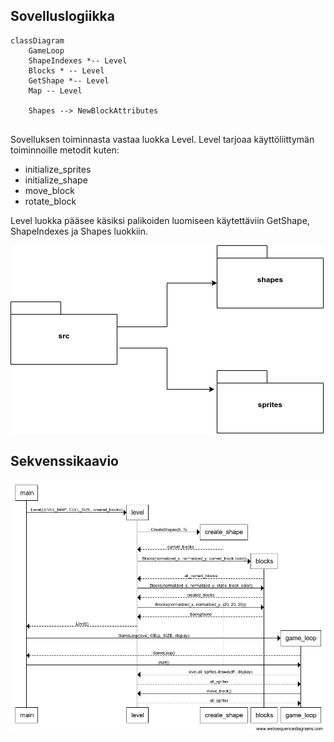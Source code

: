 ## Sovelluslogiikka

```mermaid
classDiagram
	GameLoop
	ShapeIndexes *-- Level 
	Blocks * -- Level
	GetShape *-- Level
	Map -- Level
	
	Shapes --> NewBlockAttributes


```

Sovelluksen toiminnasta vastaa luokka Level. Level tarjoaa käyttöliittymän toiminnoille metodit kuten:

- initialize_sprites
- initialize_shape
- move_block
- rotate_block

Level luokka pääsee käsiksi palikoiden luomiseen käytettäviin GetShape, ShapeIndexes ja Shapes luokkiin.

![Pakkauskaavio](pakkauskaavio.png)


## Sekvenssikaavio

![Sekvenssikaavio](sekvenssikaavio.png)
